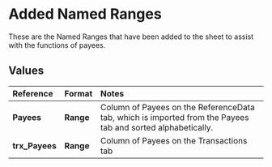 # Added Named Ranges
These are the Named Ranges that have been added to the sheet to assist with the functions of payees.

## Values
| Reference | Format | Notes |
| :--- | :--- | :--- |
| **Payees** | **Range** | Column of Payees on the ReferenceData tab, which is imported from the Payees tab and sorted alphabetically. |
| **trx\_Payees** | **Range** | Column of Payees on the Transactions tab |